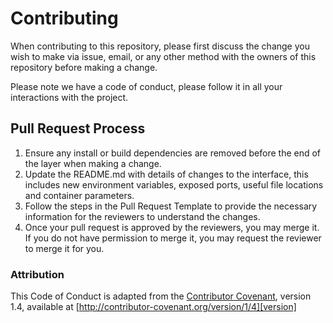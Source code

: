 # Contributing

When contributing to this repository, please first discuss the change you wish to make via issue,
email, or any other method with the owners of this repository before making a change.

Please note we have a code of conduct, please follow it in all your interactions with the project.

## Pull Request Process

1. Ensure any install or build dependencies are removed before the end of the layer when making a
   change.
2. Update the README.md with details of changes to the interface, this includes new environment
   variables, exposed ports, useful file locations and container parameters.
3. Follow the steps in the Pull Request Template to provide the necessary information for the
   reviewers to understand the changes.
4. Once your pull request is approved by the reviewers, you may merge it. If you do not have permission to merge it, you may request the reviewer to merge it for you.

### Attribution

This Code of Conduct is adapted from the [Contributor Covenant][homepage], version 1.4,
available at [http://contributor-covenant.org/version/1/4][version]

[homepage]: http://contributor-covenant.org
[version]: http://contributor-covenant.org/version/1/4/
